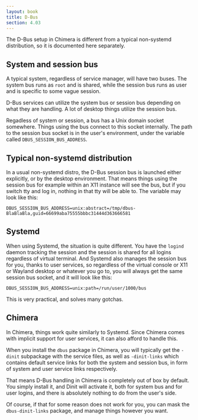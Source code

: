 ```yaml
---
layout: book
title: D-Bus
section: 4.03
---
```


The D-Bus setup in Chimera is different from a typical non-systemd
distribution, so it is documented here separately.

## System and session bus

A typical system, regardless of service manager, will have two buses.
The system bus runs as `root` and is shared, while the session bus
runs as user and is specific to some vague session.

D-Bus services can utilize the system bus or session bus depending
on what they are handling. A lot of desktop things utilize the
session bus.

Regadless of system or session, a bus has a Unix domain socket somewhere.
Things using the bus connect to this socket internally. The path to the
session bus socket is in the user's environment, under the variable
called `DBUS_SESSION_BUS_ADDRESS`.

## Typical non-systemd distribution

In a usual non-systemd distro, the D-Bus session bus is launched either
explicitly, or by the desktop environment. That means things using
the session bus for example within an X11 instance will see the
bus, but if you switch tty and log in, nothing in that tty will
be able to. The variable may look like this:

```
DBUS_SESSION_BUS_ADDRESS=unix:abstract=/tmp/dbus-BlaBlaBla,guid=66699aba75555bbbc31444d363666581
```

## Systemd

When using Systemd, the situation is quite different. You have the
`logind` daemon tracking the session and the session is shared for
all logins regardless of virtual terminal. And Systemd also manages the
session bus for you, thanks to user services, so regardless of the virtual
console or X11 or Wayland desktop or whatever you go to, you will always
get the same session bus socket, and it will look like this:

```
DBUS_SESSION_BUS_ADDRESS=unix:path=/run/user/1000/bus
```

This is very practical, and solves many gotchas.

## Chimera

In Chimera, things work quite similarly to Systemd. Since Chimera comes
with implicit support for user services, it can also afford to handle
this.

When you install the `dbus` package in Chimera, you will typically get
the `-dinit` subpackage with the service files, as well as `-dinit-links`
which contains default service links for both the system and session bus,
in form of system and user service links respectively.

That means D-Bus handling in Chimera is completely out of box by default.
You simply install it, and Dinit will activate it, both for system bus
and for user logins, and there is absolutely nothing to do from the
user's side.

Of course, if that for some reason does not work for you, you can mask
the `dbus-dinit-links` package, and manage things however you want.
